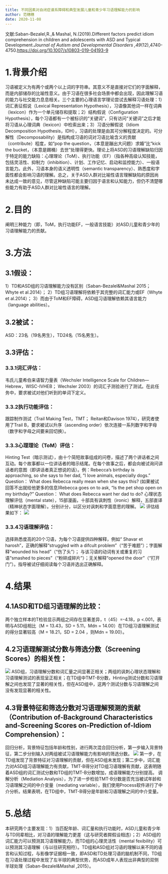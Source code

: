 ```yaml
---
title: 不同因素对自闭症谱系障碍和典型发展儿童和青少年习语理解能力的影响
author: 范穗穗
date: 2020-11-08
---
```

文献:Saban-Bezalel,R.,& Mashal, N.(2019).Different factors predict idiom comprehension in children and adolescents with ASD and Typical Development.*Journal of Autism and Developmental Disorders ,49*(12),4740-4750.https://doi.org/10.1007/s10803-019-04193-9 
# 1.背景介绍
习语被定义为有两个或两个以上词的字符串。其意义不是直接对它们的字面解释，而是内部储存的比喻性意义。由于习语在很多社会场景中都会出现，因此理解习语的能力与社交能力息息相关。三个主要的心理语言学理论尝试去解释习语处理：1）词汇表征假说（Lexical Representation Hypothesis），习语像其他词一样在词典（lexicon）作为一个单元储存和提取；2）结构假说（Configuration Hypothesis），每个习语都有一个被标识的“关键词”，只有访问“关键词”之后才能将习语从心理词典（lexicon）中检索出来；3）习语分解假说（Idiom Decomposition Hypothesis，IDH），习语的处理是由其可分解程度决定的。可分解性（Decomposability）是指构成习语的词对习语比喻含义的贡献（contribute）程度，如“pop the question，（本意是蹦出大问题）求婚”比“kick the bucket，（本意是踢桶）去世”处理得更快。理论上将ASD的习语理解缺陷归因于特定的能力缺陷：心理理论（ToM）、执行功能（EF）（指各种高级认知技能，包括灵活性、抑制力（inhibition）、计划、工作记忆、启动和监控能力）、一般语言能力。此外，习语本身的语义透明性（semantic transparency）、熟悉度和字面性都会影响习语的理解。总之，关于ASD人群对比喻性语言理解缺陷的原因尚未达成一致的意见，尽管这种缺陷可能主要归因于语言和认知能力，但仍不清楚哪些能力有助于ASD人群对比喻性语言的理解。
# 2.目的
阐明三种能力（即，ToM，执行功能EF，一般语言技能）对ASD儿童和青少年的习语理解能力的贡献。
# 3.方法
## 3.1假设：
1）TD和ASD组的习语理解能力没有区别（Saban-Bezalel&Mashal 2015；Whyte et al.2014）；
2）TD组习语理解将依赖于其完整的词汇能力或EF（Whyte et al.2014）；
3）而由于ToM和EF障碍，ASD组习语理解依赖其语言能力（language abilities）。
## 3.2被试：
ASD：23名（19名男生），TD24名（15名男生）。
## 3.3评估：
### 3.3.1词汇评估：
韦氏儿童希伯来语智力量表（Wechsler Intelligence Scale for Children—Hebrew，WISC-IVHEB； Wechsler 2003）的词汇子测验进行了测试。在此任务中，要求被试对他们听到的单词下定义。
### 3.3.2执行功能评估：
跟踪制作测试（Trail Making Test，TMT； Reitan和Davison 1974），研究者使用了Trail B，要求被试以升序（ascending order）依次连接一系列数字和字母（数字和字母之间要来回切换）。
### 3.3.3心理理论（ToM）评估：
Hinting Test（暗示测试），由十个简短故事组成的问卷，描述了两个讲话者之间互动。每个故事都以一位讲话者的暗示结尾。在每个故事之后，都会向被试询问讲话者的意图（即讲话者真正想说的话）。例：Rebecca’s birthday is approaching, so she says to her  dad, “I love animals, especially dogs.” Question： What does Rebecca really mean when she  says this? (如果被试回答不出就给他更多的信息)Rebecca goes on to ask, “Is the  pet shop open on my birthday?” Question： What does Rebecca want her dad to do?
心理状态理解评估（mental state），15部漫画，十部具有讽刺性（ironic）解释，五部直译（精神状态字面理解）。分别计分，以区分对讽刺和字面意思的理解。
![](https://likanzhan.github.io/ReadThinkWrite/Supporting_Information/2020-11-08-FSS1-Fig-1.png)
评估结果如下：
![](https://likanzhan.github.io/ReadThinkWrite/Supporting_Information/2020-11-08-FSS1-Fig-2.png)
### 3.3.4习语理解评估：
选择熟悉度高的20个习语，为每个习语提供四种解释，例如“ Shavar et harosh”，正确的解释“struggled with a difcult problem”（“苦于难题”）；字面解释“wounded his head”（“伤了头”）； 与该习语的动词有关或重复的习语“smashed to pieces”（“粉碎成碎片”）；无关解释“opened the door”（“打开门”）。指导被试仔细阅读每个习语并选出正确解释。
# 4.结果
## 4.1ASD和TD组习语理解的比较：
两个独立样本的T检验显示两组之间存在显著差异，t（45）=-4.18，p <.001，表明与ASD组相比（M = 13.43，SD = 5.11，Mdn = 14.00）在TD组习语理解测试的得分显著较高（M = 18.21，SD = 2.04 ，则Mdn = 19.00）。
## 4.2习语理解测试分数与筛选分数（Screening Scores）的相关性：
![](https://likanzhan.github.io/ReadThinkWrite/Supporting_Information/2020-11-08-FSS1-Fig-3.png)
ASD组，习语理解分数和词汇量之间显著正相关；两组的讽刺心理状态理解和习语理解测试的表现呈正相关；在TD组中TMT-B分数，Hinting测试分数和习语理解之间也发现了显著的相关性，但在ASD组中，这两个测试分数与习语理解之间没有发现显著的相关性。
## 4.3背景特征和筛选分数对习语理解预测的贡献（Contribution of-Background Characteristics  and-Screening Scores on-Prediction of-Idiom Comprehension）：
回归分析，背景特征包括年龄和性别，进行两次混合回归分析，第一步输入背景特征，第二步分别输入对两组被试习语理解能力有影响的筛选分数。
![](https://likanzhan.github.io/ReadThinkWrite/Supporting_Information/2020-11-08-FSS1-Fig-4.png)
第一步，在TD组发现了背景特征对习语理解的贡献，但在ASD组未发现；第二步中，词汇能力对ASD组习语理解能力有贡献，TMT-B得分对TD组习语理解有贡献，这表明随着ASD组的词汇测试分数和TD组的TMT-B分数增加，成语理解能力分别提高。
调解分析（Mediation Analysis），为了进一步检验TMT-B分数是否充当被试年龄和习语理解之间的中介变量（mediating variable），我们使用Process软件进行了中介分析。结果表明，在TD组中，TMT-B得分是年龄和习语理解之间的中介变量。
# 5.总结
本研究两个主要发现：1）当匹配年龄、词汇量和执行功能时，ASD儿童和青少年与TD同辈相比，对习语的理解能力更差（这与研究者腭假设相违）；2）ASD组的词汇能力可以预测其习语理解能力，而TD组的心理灵活性（mental fexibility）可以预测其习语理解（与以往研究相符）。TD组和ASD组对习语的理解以来不同的语言和认知过程，与影像学证据相一致，即ASD和TD处理习语的脑机制不同，TD组在习语处理过程中发现了左半球的典型优势，而ASD成年人表现出非典型的双侧半球处理（Saban-Bezalel&Mashal ,2015）。
